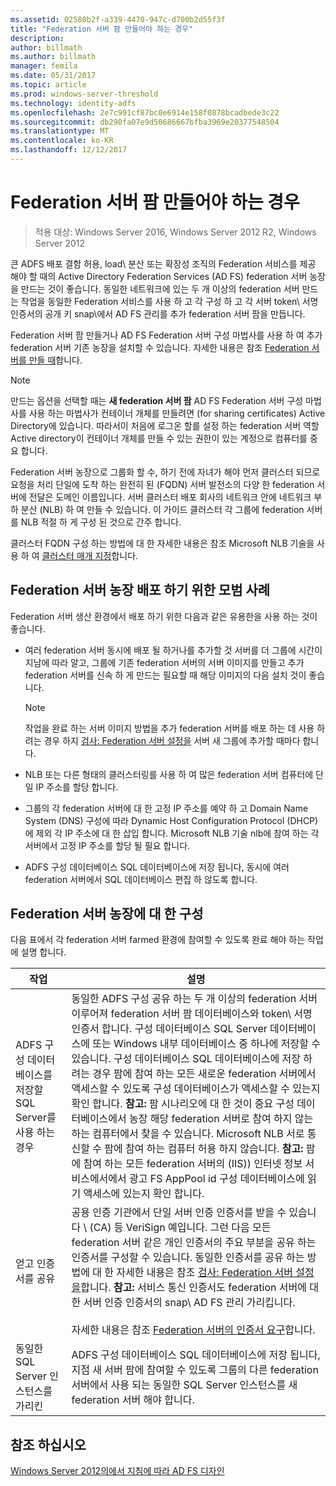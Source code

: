 ```yaml
---
ms.assetid: 02580b2f-a339-4470-947c-d700b2d55f3f
title: "Federation 서버 팜 만들어야 하는 경우"
description: 
author: billmath
ms.author: billmath
manager: femila
ms.date: 05/31/2017
ms.topic: article
ms.prod: windows-server-threshold
ms.technology: identity-adfs
ms.openlocfilehash: 2e7c991cf87bc0e6914e158f0878bcadbede3c22
ms.sourcegitcommit: db290fa07e9d50686667bfba3969e20377548504
ms.translationtype: MT
ms.contentlocale: ko-KR
ms.lasthandoff: 12/12/2017
---
```

# <a name="when-to-create-a-federation-server-farm"></a>Federation 서버 팜 만들어야 하는 경우

>적용 대상: Windows Server 2016, Windows Server 2012 R2, Windows Server 2012

큰 ADFS 배포 결함 허용, load\ 분산 또는 확장성 조직의 Federation 서비스를 제공 해야 할 때의 Active Directory Federation Services \(AD FS\) federation 서버 농장을 만드는 것이 좋습니다. 동일한 네트워크에 있는 두 개 이상의 federation 서버 만드는 작업을 동일한 Federation 서비스를 사용 하 고 각 구성 하 고 각 서버 token\ 서명 인증서의 공개 키 snap\에서 AD FS 관리를 추가 federation 서버 팜을 만듭니다.  
  
Federation 서버 팜 만들거나 AD FS Federation 서버 구성 마법사를 사용 하 여 추가 federation 서버 기존 농장을 설치할 수 있습니다. 자세한 내용은 참조 [Federation 서버를 만들 때](When-to-Create-a-Federation-Server.md)합니다.  
  
> [!NOTE]  
> 만드는 옵션을 선택할 때는 **새 federation 서버 팜** AD FS Federation 서버 구성 마법사를 사용 하는 마법사가 컨테이너 개체를 만들려면 \(for sharing certificates\) Active Directory에 있습니다. 따라서이 처음에 로그온 할를 설정 하는 federation 서버 역할 Active directory이 컨테이너 개체를 만들 수 있는 권한이 있는 계정으로 컴퓨터를 중요 합니다.  
  
Federation 서버 농장으로 그룹화 할 수, 하기 전에 자녀가 해야 먼저 클러스터 되므로 요청을 처리 단일에 도착 하는 완전히 된 \(FQDN\) 서버 발전소의 다양 한 federation 서버에 전달은 도메인 이름입니다. 서버 클러스터 배포 회사의 네트워크 안에 네트워크 부하 분산 \(NLB\) 하 여 만들 수 있습니다. 이 가이드 클러스터 각 그룹에 federation 서버를 NLB 적절 하 게 구성 된 것으로 간주 합니다.  
  
클러스터 FQDN 구성 하는 방법에 대 한 자세한 내용은 참조 Microsoft NLB 기술을 사용 하 여 [클러스터 매개 지정](https://go.microsoft.com/fwlink/?LinkID=74651)합니다.  
  
## <a name="best-practices-for-deploying-a-federation-server-farm"></a>Federation 서버 농장 배포 하기 위한 모범 사례  
Federation 서버 생산 환경에서 배포 하기 위한 다음과 같은 유용한을 사용 하는 것이 좋습니다.  
  
-   여러 federation 서버 동시에 배포 될 하거나를 추가할 것 서버를 더 그룹에 시간이 지남에 따라 알고, 그룹에 기존 federation 서버의 서버 이미지를 만들고 추가 federation 서버를 신속 하 게 만드는 필요할 때 해당 이미지의 다음 설치 것이 좋습니다.  
  
    > [!NOTE]  
    > 작업을 완료 하는 서버 이미지 방법을 추가 federation 서버를 배포 하는 데 사용 하려는 경우 하지 [검사: Federation 서버 설정을](../../ad-fs/deployment/Checklist--Setting-Up-a-Federation-Server.md) 서버 새 그룹에 추가할 때마다 합니다.  
  
-   NLB 또는 다른 형태의 클러스터링를 사용 하 여 많은 federation 서버 컴퓨터에 단일 IP 주소를 할당 합니다.  
  
-   그룹의 각 federation 서버에 대 한 고정 IP 주소를 예약 하 고 Domain Name System \(DNS\) 구성에 따라 Dynamic Host Configuration Protocol \(DHCP\)에 제외 각 IP 주소에 대 한 삽입 합니다. Microsoft NLB 기술 nlb에 참여 하는 각 서버에서 고정 IP 주소를 할당 될 필요 합니다.  
  
-   ADFS 구성 데이터베이스 SQL 데이터베이스에 저장 됩니다, 동시에 여러 federation 서버에서 SQL 데이터베이스 편집 하 않도록 합니다.  
  
## <a name="configuring-federation-servers-for-a-farm"></a>Federation 서버 농장에 대 한 구성  
다음 표에서 각 federation 서버 farmed 환경에 참여할 수 있도록 완료 해야 하는 작업에 설명 합니다.  
  
|작업|설명|  
|--------|---------------|  
|ADFS 구성 데이터베이스를 저장할 SQL Server를 사용 하는 경우|동일한 ADFS 구성 공유 하는 두 개 이상의 federation 서버 이루어져 federation 서버 팜 데이터베이스와 token\ 서명 인증서 합니다. 구성 데이터베이스 SQL Server 데이터베이스에 또는 Windows 내부 데이터베이스 중 하나에 저장할 수 있습니다. 구성 데이터베이스 SQL 데이터베이스에 저장 하려는 경우 팜에 참여 하는 모든 새로운 federation 서버에서 액세스할 수 있도록 구성 데이터베이스가 액세스할 수 있는지 확인 합니다. **참고:** 팜 시나리오에 대 한 것이 중요 구성 데이터베이스에서 농장 해당 federation 서버로 참여 하지 않는 하는 컴퓨터에서 찾을 수 있습니다. Microsoft NLB 서로 통신할 수 팜에 참여 하는 컴퓨터 허용 하지 않습니다. **참고:** 팜에 참여 하는 모든 federation 서버의 \(IIS\)\) 인터넷 정보 서비스에서에서 광고 FS AppPool id 구성 데이터베이스에 읽기 액세스에 있는지 확인 합니다.|  
|얻고 인증서를 공유|공용 인증 기관에서 단일 서버 인증 인증서를 받을 수 있습니다 \ (CA\) 등 VeriSign 예입니다. 그런 다음 모든 federation 서버 같은 개인 인증서의 주요 부분을 공유 하는 인증서를 구성할 수 있습니다. 동일한 인증서를 공유 하는 방법에 대 한 자세한 내용은 참조 [검사: Federation 서버 설정을](../../ad-fs/deployment/Checklist--Setting-Up-a-Federation-Server.md)합니다. **참고:** 서비스 통신 인증서도 federation 서버에 대 한 서버 인증 인증서의 snap\ AD FS 관리 가리킵니다.<br /><br />자세한 내용은 참조 [Federation 서버의 인증서 요구](Certificate-Requirements-for-Federation-Servers.md)합니다.|  
|동일한 SQL Server 인스턴스를 가리킨|ADFS 구성 데이터베이스 SQL 데이터베이스에 저장 됩니다, 지점 새 서버 팜에 참여할 수 있도록 그룹의 다른 federation 서버에서 사용 되는 동일한 SQL Server 인스턴스를 새 federation 서버 해야 합니다.|  
  
## <a name="see-also"></a>참조 하십시오
[Windows Server 2012의에서 지침에 따라 AD FS 디자인](AD-FS-Design-Guide-in-Windows-Server-2012.md)
